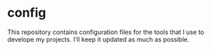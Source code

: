 # config
This repository contains configuration files for the tools that I use to develope my projects. I'll keep it updated as much as possible.
